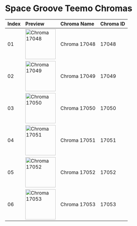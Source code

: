 # Space Groove Teemo Chromas

| Index | Preview | Chroma Name | Chroma ID |
|:---|:---|:---|:---|
| 01 | <img src='https://raw.communitydragon.org/latest/plugins/rcp-be-lol-game-data/global/default/v1/champion-chroma-images/17/17048.png' alt='Chroma 17048' width='100'> | Chroma 17048 | 17048 |
| 02 | <img src='https://raw.communitydragon.org/latest/plugins/rcp-be-lol-game-data/global/default/v1/champion-chroma-images/17/17049.png' alt='Chroma 17049' width='100'> | Chroma 17049 | 17049 |
| 03 | <img src='https://raw.communitydragon.org/latest/plugins/rcp-be-lol-game-data/global/default/v1/champion-chroma-images/17/17050.png' alt='Chroma 17050' width='100'> | Chroma 17050 | 17050 |
| 04 | <img src='https://raw.communitydragon.org/latest/plugins/rcp-be-lol-game-data/global/default/v1/champion-chroma-images/17/17051.png' alt='Chroma 17051' width='100'> | Chroma 17051 | 17051 |
| 05 | <img src='https://raw.communitydragon.org/latest/plugins/rcp-be-lol-game-data/global/default/v1/champion-chroma-images/17/17052.png' alt='Chroma 17052' width='100'> | Chroma 17052 | 17052 |
| 06 | <img src='https://raw.communitydragon.org/latest/plugins/rcp-be-lol-game-data/global/default/v1/champion-chroma-images/17/17053.png' alt='Chroma 17053' width='100'> | Chroma 17053 | 17053 |
